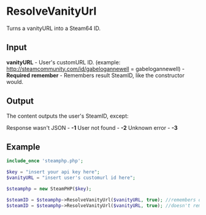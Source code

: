 # ResolveVanityUrl
Turns a vanityURL into a Steam64 ID.

## Input

**vanityURL** - User's customURL ID. (example: http://steamcommunity.com/id/gabelogannewell = gabelogannewell) - **Required**
**remember** - Remembers result SteamID, like the constructor would.

## Output

The content outputs the user's SteamID, except:

Response wasn't JSON - **-1**
User not found - **-2**
Unknown error - **-3**

## Example
```php
include_once 'steamphp.php';

$key = "insert your api key here";
$vanityURL = "insert user's customurl id here";

$steamphp = new SteamPHP($key);

$steamID = $steamphp->ResolveVanityUrl($vanityURL, true); //remembers output
$steamID = $steamphp->ResolveVanityUrl($vanityURL, true); //doesn't remember output
```